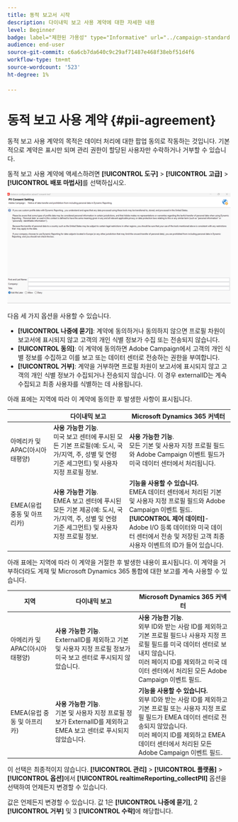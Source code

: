 ```yaml
---
title: 동적 보고서 시작
description: 다이내믹 보고 사용 계약에 대한 자세한 내용
level: Beginner
badge: label="제한된 가용성" type="Informative" url="../campaign-standard-migration-home.md" tooltip="마이그레이션된 사용자 Campaign Standard으로 제한됨"
audience: end-user
source-git-commit: c6a6cb7da640c9c29af71487e468f38ebf51d4f6
workflow-type: tm+mt
source-wordcount: '523'
ht-degree: 1%

---
```



# 동적 보고 사용 계약 {#pii-agreement}

동적 보고 사용 계약의 목적은 데이터 처리에 대한 팝업 동의로 작동하는 것입니다. 기본적으로 계약은 표시만 되며 관리 권한이 할당된 사용자만 수락하거나 거부할 수 있습니다.

동적 보고 사용 계약에 액세스하려면 **[!UICONTROL 도구]** > **[!UICONTROL 고급]** > **[!UICONTROL 배포 마법사]**&#x200B;를 선택하십시오.

![](assets/pii-agreement.png)

다음 세 가지 옵션을 사용할 수 있습니다.

* **[!UICONTROL 나중에 묻기]**: 계약에 동의하거나 동의하지 않으면 프로필 차원이 보고서에 표시되지 않고 고객의 개인 식별 정보가 수집 또는 전송되지 않습니다.
* **[!UICONTROL 동의]**: 이 계약에 동의하면 Adobe Campaign에서 고객의 개인 식별 정보를 수집하고 이를 보고 또는 데이터 센터로 전송하는 권한을 부여합니다.
* **[!UICONTROL 거부]**: 계약을 거부하면 프로필 차원이 보고서에 표시되지 않고 고객의 개인 식별 정보가 수집되거나 전송되지 않습니다. 이 경우 externalID는 계속 수집되고 최종 사용자를 식별하는 데 사용됩니다.

아래 표에는 지역에 따라 이 계약에 동의한 후 발생한 사항이 표시됩니다.

|  | 다이내믹 보고 | Microsoft Dynamics 365 커넥터 |
|---|---|---|
| 아메리카 및 APAC(아시아 태평양) | **사용 가능한 기능**. <br>미국 보고 센터에 푸시된 모든 기본 프로필(예: 도시, 국가/지역, 주, 성별 및 연령 기준 세그먼트) 및 사용자 지정 프로필 정보. | **사용 가능한 기능**. <br>모든 기본 및 사용자 지정 프로필 필드와 Adobe Campaign 이벤트 필드가 미국 데이터 센터에서 처리됩니다. |
| EMEA(유럽 중동 및 아프리카) | **사용 가능한 기능**. <br>EMEA 보고 센터에 푸시된 모든 기본 제공(예: 도시, 국가/지역, 주, 성별 및 연령 기준 세그먼트) 및 사용자 지정 프로필 정보. | **기능을 사용할 수 있습니다.** <br>EMEA 데이터 센터에서 처리된 기본 및 사용자 지정 프로필 필드와 Adobe Campaign 이벤트 필드. <br>**[!UICONTROL 제어 데이터&#x200B;]**- Adobe I/O 등록 데이터와 미국 데이터 센터에서 전송 및 저장된 고객 최종 사용자 이벤트의 ID가 들어 있습니다. |

아래 표에는 지역에 따라 이 계약을 거절한 후 발생한 내용이 표시됩니다. 이 계약을 거부하더라도 게재 및 Microsoft Dynamics 365 통합에 대한 보고를 계속 사용할 수 있습니다.

| 지역 | 다이내믹 보고 | Microsoft Dynamics 365 커넥터 |
|---|---|---|
| 아메리카 및 APAC(아시아 태평양) | **사용 가능한 기능**. <br> ExternalID를 제외하고 기본 및 사용자 지정 프로필 정보가 미국 보고 센터로 푸시되지 않았습니다. | **사용 가능한 기능**. <br>외부 ID와 받는 사람 ID를 제외하고 기본 프로필 필드나 사용자 지정 프로필 필드를 미국 데이터 센터로 보내지 않습니다. <br>미러 페이지 ID를 제외하고 미국 데이터 센터에서 처리된 모든 Adobe Campaign 이벤트 필드. |
| EMEA(유럽 중동 및 아프리카) | **사용 가능한 기능**. <br>기본 및 사용자 지정 프로필 정보가 ExternalID를 제외하고 EMEA 보고 센터로 푸시되지 않았습니다. | **기능을 사용할 수 있습니다.** <br>외부 ID와 받는 사람 ID를 제외하고 기본 프로필 또는 사용자 지정 프로필 필드가 EMEA 데이터 센터로 전송되지 않았습니다. <br>미러 페이지 ID를 제외하고 EMEA 데이터 센터에서 처리된 모든 Adobe Campaign 이벤트 필드. |

이 선택은 최종적이지 않습니다. **[!UICONTROL 관리]** > **[!UICONTROL 플랫폼]** > **[!UICONTROL 옵션]**&#x200B;에서 **[!UICONTROL realtimeReporting_collectPII]** 옵션을 선택하여 언제든지 변경할 수 있습니다.

값은 언제든지 변경할 수 있습니다. 값 1은 **[!UICONTROL 나중에 묻기]**, 2 **[!UICONTROL 거부]** 및 3 **[!UICONTROL 수락]**&#x200B;에 해당합니다.
